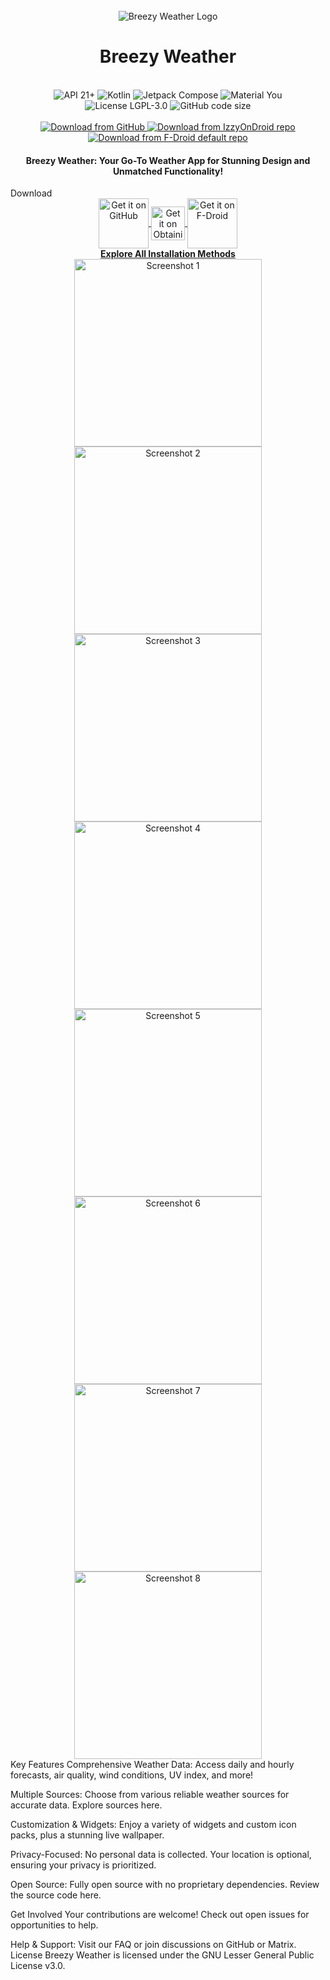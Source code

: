 <div align="center"> <br /> <img src="app/src/main/res/mipmap-xxxhdpi/ic_launcher_round.webp" alt="Breezy Weather Logo" /> </div> <h1 align="center">Breezy Weather</h1> <br /> <div align="center"> <img alt="API 21+" src="https://img.shields.io/badge/Api%2021+-50f270?logo=android&logoColor=black&style=for-the-badge"/> <img alt="Kotlin" src="https://img.shields.io/badge/Kotlin-a503fc?logo=kotlin&logoColor=white&style=for-the-badge"/> <img alt="Jetpack Compose" src="https://img.shields.io/static/v1?style=for-the-badge&message=Jetpack+Compose&color=4285F4&logo=Jetpack+Compose&logoColor=FFFFFF&label="/> <img alt="Material You" src="https://custom-icon-badges.demolab.com/badge/material%20you-lightblue?style=for-the-badge&logoColor=333&logo=material-you"/> <br /> <img src="https://img.shields.io/github/license/breezy-weather/breezy-weather?style=for-the-badge" alt="License LGPL-3.0" /> <img src="https://img.shields.io/github/languages/code-size/breezy-weather/breezy-weather?style=for-the-badge" alt="GitHub code size" /> <br /><br /> <a href="https://github.com/breezy-weather/breezy-weather/releases/latest"> <img src="https://img.shields.io/github/v/release/breezy-weather/breezy-weather?color=purple&include_prereleases&logo=github&style=for-the-badge" alt="Download from GitHub" /> </a> <a href="https://apt.izzysoft.de/fdroid/index/apk/org.breezyweather/"> <img src="https://img.shields.io/endpoint?url=https://apt.izzysoft.de/fdroid/api/v1/shield/org.breezyweather?color=purple&include_prereleases&logo=FDROID&style=for-the-badge" alt="Download from IzzyOnDroid repo" /> </a> <a href="https://f-droid.org/packages/org.breezyweather/"> <img src="https://img.shields.io/f-droid/v/org.breezyweather?color=purple&include_prereleases&logo=FDROID&style=for-the-badge" alt="Download from F-Droid default repo" /> </a> </div> <h4 align="center">Breezy Weather: Your Go-To Weather App for Stunning Design and Unmatched Functionality!</h4>
Download
<div align="center"> <a href="https://github.com/breezy-weather/breezy-weather/releases"> <img src="https://user-images.githubusercontent.com/69304392/148696068-0cfea65d-b18f-4685-82b5-329a330b1c0d.png" alt="Get it on GitHub" align="center" height="80" /> </a> <a href="https://github.com/breezy-weather/breezy-weather/blob/main/INSTALL.md#obtainium"> <img src="https://github.com/ImranR98/Obtainium/blob/main/assets/graphics/badge_obtainium.png" alt="Get it on Obtainium" align="center" height="54" /> </a> <a href="https://github.com/breezy-weather/breezy-weather/blob/main/INSTALL.md#f-droid-client"> <img src="https://f-droid.org/badge/get-it-on.png" alt="Get it on F-Droid" align="center" height="80" /> </a> </div> <div align="center"> <a href="https://github.com/breezy-weather/breezy-weather/blob/main/INSTALL.md"><strong>Explore All Installation Methods</strong></a> </div>
<div align="center"> <img src="fastlane/metadata/android/en-US/images/phoneScreenshots/01-main-header-1.png" alt="Screenshot 1" style="width: 300px" /> <img src="fastlane/metadata/android/en-US/images/phoneScreenshots/02-main-header-2.png" alt="Screenshot 2" style="width: 300px" /> <img src="fastlane/metadata/android/en-US/images/phoneScreenshots/03-main-header-3.png" alt="Screenshot 3" style="width: 300px" /> <img src="fastlane/metadata/android/en-US/images/phoneScreenshots/04-main-daily-hourly-1.png" alt="Screenshot 4" style="width: 300px" /> <img src="fastlane/metadata/android/en-US/images/phoneScreenshots/05-main-daily-hourly-2.png" alt="Screenshot 5" style="width: 300px" /> <img src="fastlane/metadata/android/en-US/images/phoneScreenshots/06-main-daily-hourly-3.png" alt="Screenshot 6" style="width: 300px" /> <img src="fastlane/metadata/android/en-US/images/phoneScreenshots/07-air-quality-pollen.png" alt="Screenshot 7" style="width: 300px" /> <img src="fastlane/metadata/android/en-US/images/phoneScreenshots/08-ephemeris-details.png" alt="Screenshot 8" style="width: 300px" /> </div>
Key Features
Comprehensive Weather Data: Access daily and hourly forecasts, air quality, wind conditions, UV index, and more!

Multiple Sources: Choose from various reliable weather sources for accurate data. Explore sources here.

Customization & Widgets: Enjoy a variety of widgets and custom icon packs, plus a stunning live wallpaper.

Privacy-Focused: No personal data is collected. Your location is optional, ensuring your privacy is prioritized.

Open Source: Fully open source with no proprietary dependencies. Review the source code here.

Get Involved
Your contributions are welcome! Check out open issues for opportunities to help.

Help & Support: Visit our FAQ or join discussions on GitHub or Matrix.
License
Breezy Weather is licensed under the GNU Lesser General Public License v3.0.

